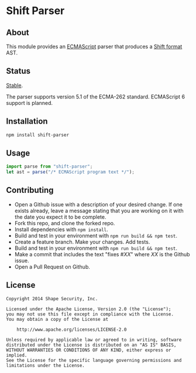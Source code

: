 Shift Parser
============


## About

This module provides an [ECMAScript](http://www.ecma-international.org/publications/standards/Ecma-262.htm)
parser that produces a [Shift format](https://github.com/shapesecurity/shift-spec) AST.


## Status

[Stable](http://nodejs.org/api/documentation.html#documentation_stability_index).

The parser supports version 5.1 of the ECMA-262 standard. ECMAScript 6 support is planned.


## Installation

```sh
npm install shift-parser
```


## Usage

```js
import parse from "shift-parser";
let ast = parse("/* ECMAScript program text */");
```


## Contributing

* Open a Github issue with a description of your desired change. If one exists already, leave a message stating that you are working on it with the date you expect it to be complete.
* Fork this repo, and clone the forked repo.
* Install dependencies with `npm install`.
* Build and test in your environment with `npm run build && npm test`.
* Create a feature branch. Make your changes. Add tests.
* Build and test in your environment with `npm run build && npm test`.
* Make a commit that includes the text "fixes #*XX*" where *XX* is the Github issue.
* Open a Pull Request on Github.


## License

    Copyright 2014 Shape Security, Inc.

    Licensed under the Apache License, Version 2.0 (the "License");
    you may not use this file except in compliance with the License.
    You may obtain a copy of the License at

        http://www.apache.org/licenses/LICENSE-2.0

    Unless required by applicable law or agreed to in writing, software
    distributed under the License is distributed on an "AS IS" BASIS,
    WITHOUT WARRANTIES OR CONDITIONS OF ANY KIND, either express or implied.
    See the License for the specific language governing permissions and
    limitations under the License.
